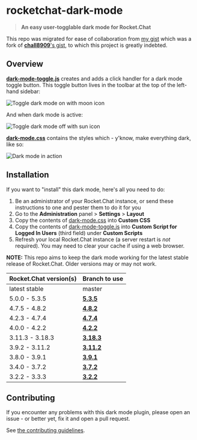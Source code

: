 # rocketchat-dark-mode

> **An easy user-togglable dark mode for Rocket.Chat**

This repo was migrated for ease of collaboration from [my gist](https://gist.github.com/pbaity/73beb1dd11fdc8b90e4ee032f1b3f7de) which was a fork of [**chall8909**'s gist](https://gist.github.com/chall8908/c03dd6cc443cdb9cbb7034d441a1350d), to which this project is greatly indebted.

## Overview

[**dark-mode-toggle.js**](dark-mode-toggle.js) creates and adds a click handler for a dark mode toggle button. This toggle button lives in the toolbar at the top of the left-hand sidebar:

![Toggle dark mode on with moon icon](images/button-light.png)

And when dark mode is active:

![Toggle dark mode off with sun icon](images/button-dark.png)

[**dark-mode.css**](dark-mode.css) contains the styles which - y'know, make everything dark, like so:

![Dark mode in action](images/dark-mode.png)

## Installation

If you want to "install" this dark mode, here's all you need to do:

1. Be an administrator of your Rocket.Chat instance, or send these instructions to one and pester them to do it for you
2. Go to the **Administration** panel > **Settings** > **Layout**
3. Copy the contents of [dark-mode.css](dark-mode.css) into **Custom CSS**
4. Copy the contents of [dark-mode-toggle.js](dark-mode-toggle.js) into **Custom Script for Logged In Users** (third field) under **Custom Scripts**
5. Refresh your local Rocket.Chat instance (a server restart is _not_ required). You may need to clear your cache if using a web browser.

**NOTE:** This repo aims to keep the dark mode working for the latest stable release of Rocket.Chat. Older versions may or may not work.

Rocket.Chat version(s) | Branch to use
--- | ---
latest stable | master
5.0.0 - 5.3.5 | [**5.3.5**](https://github.com/pbaity/rocketchat-dark-mode/tree/5.3.5)
4.7.5 - 4.8.2 | [**4.8.2**](https://github.com/pbaity/rocketchat-dark-mode/tree/4.8.2)
4.2.3 - 4.7.4 | [**4.7.4**](https://github.com/pbaity/rocketchat-dark-mode/tree/4.7.4)
4.0.0 - 4.2.2 | [**4.2.2**](https://github.com/pbaity/rocketchat-dark-mode/tree/4.2.2)
3.11.3 - 3.18.3 | [**3.18.3**](https://github.com/pbaity/rocketchat-dark-mode/tree/3.18.3)
3.9.2 - 3.11.2 | [**3.11.2**](https://github.com/pbaity/rocketchat-dark-mode/tree/3.11.2)
3.8.0 - 3.9.1 | [**3.9.1**](https://github.com/pbaity/rocketchat-dark-mode/tree/3.9.1)
3.4.0 - 3.7.2 | [**3.7.2**](https://github.com/pbaity/rocketchat-dark-mode/tree/3.7.2)
3.2.2 - 3.3.3 | [**3.2.2**](https://github.com/pbaity/rocketchat-dark-mode/tree/3.2.2)


## Contributing

If you encounter any problems with this dark mode plugin, please open an issue - or better yet, fix it and open a pull request.

See [the contributing guidelines](./CONTRIBUTING.md).
